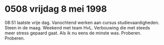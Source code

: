 # 0508 vrijdag 8 mei 1998
08:51 	laatste vrije dag. Vanochtend werken aan cursus studievaardigheden. Steen in de maag. Weekend met team HvL. Verbouwing die met steeds meer stress gepaard gaat. Als ik nu eens de minste was. Proberen. Proberen.